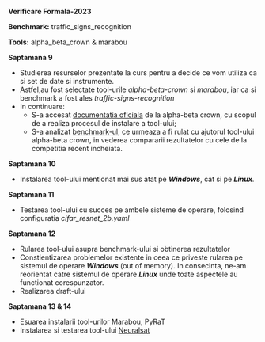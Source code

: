 **Verificare Formala-2023**

**Benchmark:** traffic_signs_recognition

**Tools:** alpha_beta_crown & marabou

**Saptamana 9**

- Studierea resurselor prezentate la curs pentru a decide ce vom utiliza ca si set de date si instrumente.
- Astfel,au fost selectate tool-urile *alpha-beta-crown* si *marabou*, iar ca si benchmark a fost ales *traffic-signs-recognition*
- In continuare:
    - S-a accesat [documentatia oficiala](https://github.com/Verified-Intelligence/alpha-beta-CROWN/blob/main/README.md) de la alpha-beta crown, 
  cu scopul de a realiza procesul de instalare a tool-ului;
    - S-a analizat [benchmark-ul](https://github.com/ChristopherBrix/vnncomp2023_results/tree/main/alpha_beta_crown/2023_traffic_signs_recognition), ce urmeaza a fi rulat cu ajutorul tool-ului alpha-beta crown,
in vederea compararii rezultatelor cu cele de la competitia recent incheiata.

**Saptamana 10**

- Instalarea tool-ului mentionat mai sus atat pe ***Windows***, cat si pe ***Linux***.

**Saptamana 11**

- Testarea tool-ului cu succes pe ambele sisteme de operare, folosind configuratia *cifar_resnet_2b.yaml*

**Saptamana 12**

- Rularea tool-ului asupra benchmark-ului si obtinerea rezultatelor
- Constientizarea problemelor existente in ceea ce priveste rularea pe sistemul de operare ***Windows*** (out of memory). 
  In consecinta, ne-am reorientat catre sistemul de operare ***Linux*** unde toate aspectele au functionat corespunzator.
- Realizarea draft-ului

**Saptamana 13 & 14**

- Esuarea instalarii tool-urilor Marabou, PyRaT
- Instalarea si testarea tool-ului [Neuralsat](https://github.com/dynaroars/neuralsat)
